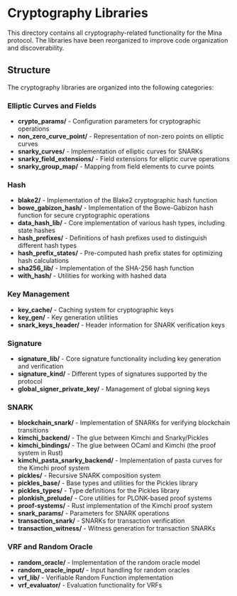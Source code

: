 # Cryptography Libraries

This directory contains all cryptography-related functionality for the Mina
protocol. The libraries have been reorganized to improve code organization and
discoverability.

## Structure

The cryptography libraries are organized into the following categories:

### Elliptic Curves and Fields
- **crypto_params/** - Configuration parameters for cryptographic operations
- **non_zero_curve_point/** - Representation of non-zero points on elliptic
  curves
- **snarky_curves/** - Implementation of elliptic curves for SNARKs
- **snarky_field_extensions/** - Field extensions for elliptic curve operations
- **snarky_group_map/** - Mapping from field elements to curve points

### Hash
- **blake2/** - Implementation of the Blake2 cryptographic hash function
- **bowe_gabizon_hash/** - Implementation of the Bowe-Gabizon hash function for
  secure cryptographic operations
- **data_hash_lib/** - Core implementation of various hash types, including
  state hashes
- **hash_prefixes/** - Definitions of hash prefixes used to distinguish
  different hash types
- **hash_prefix_states/** - Pre-computed hash prefix states for optimizing hash
  calculations
- **sha256_lib/** - Implementation of the SHA-256 hash function
- **with_hash/** - Utilities for working with hashed data

### Key Management
- **key_cache/** - Caching system for cryptographic keys
- **key_gen/** - Key generation utilities
- **snark_keys_header/** - Header information for SNARK verification keys

### Signature
- **signature_lib/** - Core signature functionality including key generation and
  verification
- **signature_kind/** - Different types of signatures supported by the protocol
- **global_signer_private_key/** - Management of global signing keys

### SNARK
- **blockchain_snark/** - Implementation of SNARKs for verifying blockchain
  transitions
- **kimchi_backend/** - The glue between Kimchi and Snarky/Pickles
- **kimchi_bindings/** - The glue between OCaml and Kimchi (the proof system in Rust)
- **kimchi_pasta_snarky_backend/** - Implementation of pasta curves for the
  Kimchi proof system
- **pickles/** - Recursive SNARK composition system
- **pickles_base/** - Base types and utilities for the Pickles library
- **pickles_types/** - Type definitions for the Pickles library
- **plonkish_prelude/** - Core utilities for PLONK-based proof systems
- **proof-systems/** - Rust implementation of the Kimchi proof system
- **snark_params/** - Parameters for SNARK operations
- **transaction_snark/** - SNARKs for transaction verification
- **transaction_witness/** - Witness generation for transaction SNARKs

### VRF and Random Oracle
- **random_oracle/** - Implementation of the random oracle model
- **random_oracle_input/** - Input handling for random oracles
- **vrf_lib/** - Verifiable Random Function implementation
- **vrf_evaluator/** - Evaluation functionality for VRFs
